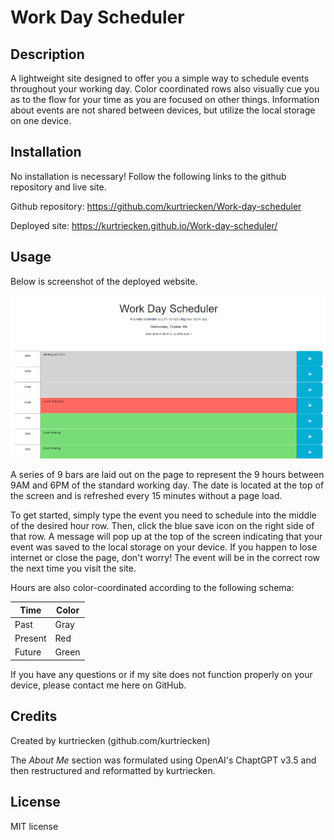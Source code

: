 # Work Day Scheduler

## Description

A lightweight site designed to offer you a simple way to schedule events throughout your working day. Color coordinated rows also visually cue you as to the flow for your time as you are focused on other things. Information about events are not shared between devices, but utilize the local storage on one device.

## Installation

No installation is necessary! Follow the following links to the github repository and live site.

Github repository: https://github.com/kurtriecken/Work-day-scheduler

Deployed site: https://kurtriecken.github.io/Work-day-scheduler/

## Usage

Below is screenshot of the deployed website. 

![Screenshot](./assets/screenshots/screenshot.png)

A series of 9 bars are laid out on the page to represent the 9 hours between 9AM and 6PM of the standard working day. The date is located at the top of the screen and is refreshed every 15 minutes without a page load.

To get started, simply type the event you need to schedule into the middle of the desired hour row. Then, click the blue save icon on the right side of that row. A message will pop up at the top of the screen indicating that your event was saved to the local storage on your device. If you happen to lose internet or close the page, don't worry! The event will be in the correct row the next time you visit the site.

Hours are also color-coordinated according to the following schema:

| Time      | Color |
| ----------- | ----------- |
| Past      | Gray       |
| Present   | Red        |
| Future   | Green        |


If you have any questions or if my site does not function properly on your device, please contact me here on GitHub.

## Credits

Created by kurtriecken (github.com/kurtriecken)

The *About Me* section was formulated using OpenAI's ChaptGPT v3.5 and then restructured and reformatted by kurtriecken.

## License

MIT license